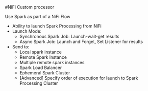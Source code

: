#NiFi Custom processor

Use Spark as part of a NiFi Flow
- Ability to launch Spark Processing from NiFi
- Launch Mode:
  * Synchronous Spark Job: Launch-wait-get results
  * Async Spark Job: Launch and Forget, Set Listener for results
- Send to:
  * Local spark instance
  * Remote Spark Instance
  * Multiple remote spark instances
  * Spark Load Balancer
  * Ephemeral Spark Cluster
  * [Advanced] Specify order of execution for launch to Spark Processing Cluster
